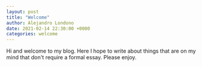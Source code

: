 ```yaml
---
layout: post
title: "Welcome"
author: Alejandro Londono
date: 2021-02-14 22:30:00 +0000
categories: welcome
---
```


Hi and welcome to my blog. Here I hope to write about things that are on my mind that don't require a formal essay. Please enjoy.
